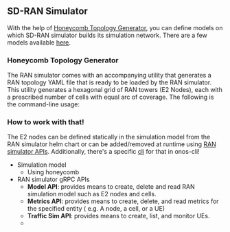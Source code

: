 ## SD-RAN Simulator
With the help of [Honeycomb Topology Generator](https://github.com/onosproject/ran-simulator/blob/master/docs/topology_generator.md), you can define models on which SD-RAN simulator builds its simulation network. There are a few models available [here](https://github.com/onosproject/sdran-helm-charts/tree/master/ran-simulator/files/model). 

### Honeycomb Topology Generator
The RAN simulator comes with an accompanying utility that generates a RAN topology YAML file that is ready to be loaded by the RAN simulator. This utility generates a hexagonal grid of RAN towers (E2 Nodes), each with a prescribed number of cells with equal arc of coverage. The following is the command-line usage:

### How to work with that!
The E2 nodes can be defined statically in the simulation model from the RAN simulator helm chart or can be added/removed at runtime using [RAN simulator APIs](https://github.com/onosproject/onos-api/). Additionally, there's a specific [cli](https://github.com/onosproject/onos-cli/blob/master/docs/cli/onos_ransim.md) for that in onos-cli! 
- Simulation model
  - Using honeycomb
- RAN simulator gRPC APIs
  - **Model API**: provides means to create, delete and read RAN simulation model such as E2 nodes and cells.
  - **Metrics API**: provides means to create, delete, and read metrics for the specified entity ( e.g. A node, a cell, or a UE)
  - **Traffic Sim API**: provides means to create, list, and monitor UEs.
  - 
